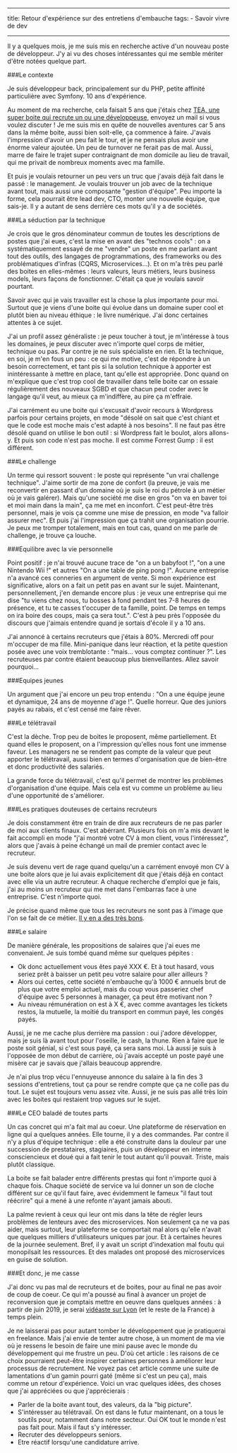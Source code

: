 
---
title: Retour d'expérience sur des entretiens d'embauche
tags:
    - Savoir vivre de dev

---
Il y a quelques mois, je me suis mis en recherche active d'un nouveau poste de développeur. J'y ai vu des choses intéressantes qui me semble mériter d'être notées quelque part.

<!--more-->

###Le contexte

Je suis développeur back, principalement sur du PHP, petite affinité particulière avec Symfony. 10 ans d'expérience.

Au moment de ma recherche, cela faisait 5 ans que j'étais chez [TEA, une super boite qui recrute un ou une développeuse](https://www.tea-ebook.com/developpeur-experimente-fh/), envoyez un mail si vous voulez discuter ! Je me suis mis en quête de nouvelles aventures car 5 ans dans la même boite, aussi bien soit-elle, ça commence à faire. J'avais l'impression d'avoir un peu fait le tour, et je ne pensais plus avoir une énorme valeur ajoutée. Un peu de turnover ne ferait pas de mal. Aussi, marre de faire le trajet super contraignant de mon domicile au lieu de travail, qui me privait de nombreux moments avec ma famille.

Et puis je voulais retourner un peu vers un truc que j'avais déjà fait dans le passé : le management. Je voulais trouver un job avec de la technique avant tout, mais aussi une composante "gestion d'équipe". Peu importe la forme, cela pourrait être lead dev, CTO, monter une nouvelle équipe, que sais-je. Il y a autant de sens derrière ces mots qu'il y a de sociétés.

###La séduction par la technique

Je crois que le gros dénominateur commun de toutes les descriptions de postes que j'ai eues, c'est la mise en avant des "technos cools" : on a systématiquement essayé de me "vendre" un poste en me parlant avant tout des outils, des langages de programmations, des frameworks ou des problématiques d'infras (CQRS, Microservices...). Et on m'a très peu parlé des boites en elles-mêmes : leurs valeurs, leurs métiers, leurs business models, leurs façons de fonctionner. C'était ça que je voulais savoir pourtant.

Savoir avec qui je vais travailler est la chose la plus importante pour moi. Surtout que je viens d'une boite qui évolue dans un domaine super cool et plutôt bien au niveau éthique : le livre numérique. J'ai donc certaines attentes à ce sujet.

J'ai un profil assez généraliste : je peux toucher à tout, je m'intéresse à tous les domaines, je peux discuter avec n'importe quel corps de métier, technique ou pas. Par contre je ne suis spécialiste en rien. Et la technique, en soi, je m'en fous un peu : ce qui me motive, c'est de répondre à un besoin correctement, et tant pis si la solution technique à apporter est inintéressante à mettre en place, tant qu'elle est appropriée. Donc quand on m'explique que c'est trop cool de travailler dans telle boite car on essaie régulièrement des nouveaux SGBD et que chacun peut coder avec le langage qu'il veut, au mieux ça m'indiffère, au pire ça m'effraie.

J'ai carrément eu une boite qui s'excusait d'avoir recours à Wordpress parfois pour certains projets, en mode "désolé on sait que c'est chiant et que le code est moche mais c'est adapté à nos besoins". Il ne faut pas être désolé quand on utilise le bon outil : si Wordpress fait le boulot, alors allons-y. Et puis son code n'est pas moche. Il est comme Forrest Gump : il est différent.

###Le challenge

Un terme qui ressort souvent : le poste qui représente "un vrai challenge technique". J'aime sortir de ma zone de confort (la preuve, je vais me reconvertir en passant d'un domaine où je suis le roi du pétrole à un métier où je vais galérer). Mais qu'une société me dise en gros "on va en baver toi et moi main dans la main", ça me met en inconfort. C'est peut-être très personnel, mais je vois ça comme une mise de pression, en mode "va falloir assurer mec". Et puis j'ai l'impression que ça trahit une organisation pourrie. Je peux me tromper totalement, mais en tout cas, quand on me parle de challenge, je trouve ça louche.

###Equilibre avec la vie personnelle

Point positif : je n'ai trouvé aucune trace de "on a un babyfoot !", "on a une Nintendo Wii !" et autres "On a une table de ping pong !". Aucune entreprise n'a avancé ces conneries en argument de vente. Si mon expérience est significative, alors on a fait un petit pas en avant sur le sujet. Maintenant, personnellement, j'en demande encore plus : je veux une entreprise qui me dise "tu viens chez nous, tu bosses à fond pendant tes 7-8 heures de présence, et tu te casses t'occuper de ta famille, point. De temps en temps on ira boire des coups, mais ça sera tout.". C'est à peu près l'opposée du discours que j'aimais entendre quand je sortais d'école il y a 10 ans.

J'ai annoncé à certains recruteurs que j'étais à 80%. Mercredi off pour m'occuper de ma fille. Mini-panique dans leur réaction, et la petite question posée avec une voix tremblotante : "mais... vous comptez continuer ?". Les recruteuses par contre étaient beaucoup plus bienveillantes. Allez savoir pourquoi...

###Equipes jeunes

Un argument que j'ai encore un peu trop entendu : "On a une équipe jeune et dynamique, 24 ans de moyenne d'age !". Quelle horreur. Que des juniors payés au rabais, et c'est censé me faire rêver.

###Le télétravail

C'est la dèche. Trop peu de boites le proposent, même partiellement. Et quand elles le proposent, on a l'impression qu'elles nous font une immense faveur. Les managers ne se rendent pas compte de la valeur que peut apporter le télétravail, aussi bien en termes d'organisation que de bien-être et donc productivité des salariés.

La grande force du télétravail, c'est qu'il permet de montrer les problèmes d'organisation d'une équipe. Mais cela est vu comme un problème au lieu d'une opportunité de s'améliorer.

###Les pratiques douteuses de certains recruteurs

Je dois constamment être en train de dire aux recruteurs de ne pas parler de moi aux clients finaux. C'est abérrant. Plusieurs fois on m'a mis devant le fait accompli en mode "j'ai montré votre CV à mon client, vous l'intéressez", alors que j'avais à peine échangé un mail de premier contact avec le recruteur.

Je suis devenu vert de rage quand quelqu'un a carrément envoyé mon CV à une boite alors que je lui avais explicitement dit que j'étais déjà en contact avec elle via un autre recruteur. A chaque recherche d'emploi que je fais, j'ai au moins un recruteur qui me met dans l'embarras face à une entreprise. C'est n'importe quoi.

Je précise quand même que tous les recruteurs ne sont pas à l'image que l'on se fait de ce métier. [Il y en a des très bons](http://www.recrut-info.com/).

###Le salaire

De manière générale, les propositions de salaires que j'ai eues me convenaient. Je suis tombé quand même sur quelques pépites :

* Ok donc actuellement vous êtes payé XXX €. Et à tout hasard, vous seriez prêt à baisser un petit peu votre salaire pour aller ailleurs ?
* Alors oui certes, cette société n'embauche qu'à 1000 € annuels brut de plus que votre emploi actuel, mais du coup vous passeriez chef d'équipe avec 5 personnes à manager, ça peut être motivant non ?
* Au niveau rémunération on est à X €, avec comme avantages les tickets restos, la mutuelle, la moitié du transport en commun payé, les congés payés.

Aussi, je ne me cache plus derrière ma passion : oui j'adore développer, mais je suis là avant tout pour l'oseille, le cash, la thune. Rien à faire que le poste soit génial, si c'est sous payé, ça sera sans moi. Là aussi je suis à l'opposée de mon début de carrière, où j'avais accepté un poste payé une misère car je savais que j'allais beaucoup apprendre.

Je n'ai plus trop vécu l'ennuyeuse annonce du salaire à la fin des 3 sessions d'entretiens, tout ça pour se rendre compte que ça ne colle pas du tout. Le sujet est toujours venu assez vite. Aussi, je ne suis pas allé très loin avec les boites qui restaient trop vagues sur le sujet.

###Le CEO baladé de toutes parts

Un cas concret qui m'a fait mal au coeur. Une plateforme de réservation en ligne qui a quelques années. Elle tourne, il y a des commandes. Par contre il n'y a plus d'équipe technique : elle a été construite dans la douleur par une succession de prestataires, stagiaires, puis un développeur en interne consciencieux et doué qui a fait tenir le tout autant qu'il pouvait. Triste, mais plutôt classique.

La boite se fait balader entre différents prestas qui font n'importe quoi à chaque fois. Chaque société de service va lui donner un son de cloche différent sur ce qu'il faut faire, avec évidemment le fameux "il faut tout réécrire" qui a mené à une refonte n'ayant jamais abouti.

La palme revient à ceux qui leur ont mis dans la tête de régler leurs problèmes de lenteurs avec des microservices. Non seulement ça ne va pas aider, mais surtout, leur plateforme se comportait mal alors qu'elle n'avait que quelques milliers d'utilisateurs uniques par jour. Et à certaines heures de la journée seulement. Bref, il y avait un script d'indexation mal foutu qui monopilsait les ressources. Et des malades ont proposé des microservices en guise de solution.

###Et donc, je me casse

J'ai donc vu pas mal de recruteurs et de boites, pour au final ne pas avoir de coup de coeur. Ce qui m'a poussé au final à avancer un projet de reconversion que je comptais mettre en oeuvre dans quelques années : à partir de juin 2019, je serai [vidéaste sur Lyon](https://www.sso-video.com/) (et le reste de la France) à temps plein.

Je ne laisserai pas pour autant tomber le développement que je pratiquerai en freelance. Mais j'ai envie de tenter autre chose, à un moment de ma vie où je ressens le besoin de faire une mini pause avec le monde du développement qui me frustre un peu. D'où cet article : les raisons de ce choix pourraient peut-être inspirer certaines personnes à améliorer leur processus de recrutement. Ne voyez pas cet article comme une suite de lamentations d'un gamin pourri gaté (même si c'est un peu ça), mais comme un retour d'expérience. Voici un vrac quelques idées, des choses que j'ai appréciées ou que j'apprécierais :

* Parler de la boite avant tout, des valeurs, da la "big picture".
* S'intéresser au télétravail. On est dans le futur maintenant, on a tous le soutils pour, notamment dans notre secteur. Oui OK tout le monde n'est pas fait pour. Mais il faut s'y intéresser.
* Recruter des développeurs seniors.
* Etre réactif lorsqu'une candidature arrive.

